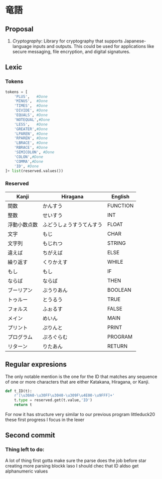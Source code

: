 # 竜語
## Proposal
1. $Cryptography$: Library for cryptography that supports Japanese-language inputs and outputs. This could be used for applications like secure messaging, file encryption, and digital signatures.

## Lexic
### Tokens
```py
tokens = [
    'PLUS',   #Done
    'MINUS',  #Done
    'TIMES',  #Done
    'DIVIDE', #Done
    'EQUALS', #Done
    'NOTEQUAL',#Done
    'LESS',   #Done
    'GREATER',#Done
    'LPAREN', #Done
    'RPAREN', #Done
    'LBRACE', #Done
    'RBRACE', #Done
    'SEMICOLON', #Done
    'COLON',#Done
    'COMMA',#Done
    'ID', #Done
]+ list(reserved.values())
```
### Reserved 
| Kanji        | Hiragana                 | English  |
| ------------ | ------------------------ | -------- |
| 関数         | かんすう                 | FUNCTION |
| 整数         | せいすう                 | INT      |
| 浮動小数点数 | ふどうしょうすうてんすう | FLOAT    |
| 文字         | もじ                     | CHAR     |
| 文字列       | もじれつ                 | STRING   |
| 違えば       | ちがえば                 | ELSE     |
| 繰り返す     | くりかえす               | WHILE    |
| もし         | もし                     | IF       |
| ならば       | ならば                   | THEN     |
| ブーリアン   | ぶうりあん               | BOOLEAN  |
| トゥルー     | とうるう                 | TRUE     |
| フォルス     | ふぉるす                 | FALSE    |
| メイン       | めいん                   | MAIN     |
| プリント     | ぷりんと                 | PRINT    |
| プログラム   | ぷろぐらむ               | PROGRAM  |
| リターン     | りたあん                 | RETURN   |


## Regular expresions
The only notable mention is the one for the ID  that matches any sequence of one or more characters that are either Katakana, Hiragana, or Kanji.
```py
def t_ID(t):
    r'[\u30A0-\u30FF\u3040-\u309F\u4E00-\u9FFF]+'
    t.type = reserved.get(t.value,'ID')  
    return t
```
For now it has structure very similar to our previous program littleduck20 these first progress I focus in the lexer

## Second commit 
### Thing left to do:
A lot of thing first gotta make sure the parse does the job before star creating more parsing blockk laso I should chec that ID aldso get alphanumeric values